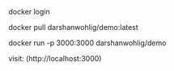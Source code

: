 docker login

docker pull darshanwohlig/demo:latest

docker run -p 3000:3000 darshanwohlig/demo

visit: (http://localhost:3000)
